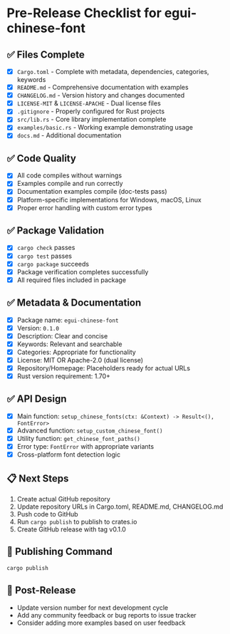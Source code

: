 # Pre-Release Checklist for egui-chinese-font

## ✅ Files Complete
- [x] `Cargo.toml` - Complete with metadata, dependencies, categories, keywords
- [x] `README.md` - Comprehensive documentation with examples
- [x] `CHANGELOG.md` - Version history and changes documented
- [x] `LICENSE-MIT` & `LICENSE-APACHE` - Dual license files
- [x] `.gitignore` - Properly configured for Rust projects
- [x] `src/lib.rs` - Core library implementation complete
- [x] `examples/basic.rs` - Working example demonstrating usage
- [x] `docs.md` - Additional documentation

## ✅ Code Quality
- [x] All code compiles without warnings
- [x] Examples compile and run correctly
- [x] Documentation examples compile (doc-tests pass)
- [x] Platform-specific implementations for Windows, macOS, Linux
- [x] Proper error handling with custom error types

## ✅ Package Validation
- [x] `cargo check` passes
- [x] `cargo test` passes  
- [x] `cargo package` succeeds
- [x] Package verification completes successfully
- [x] All required files included in package

## ✅ Metadata & Documentation
- [x] Package name: `egui-chinese-font`
- [x] Version: `0.1.0`
- [x] Description: Clear and concise
- [x] Keywords: Relevant and searchable
- [x] Categories: Appropriate for functionality
- [x] License: MIT OR Apache-2.0 (dual license)
- [x] Repository/Homepage: Placeholders ready for actual URLs
- [x] Rust version requirement: 1.70+

## ✅ API Design
- [x] Main function: `setup_chinese_fonts(ctx: &Context) -> Result<(), FontError>`
- [x] Advanced function: `setup_custom_chinese_font()`
- [x] Utility function: `get_chinese_font_paths()`
- [x] Error type: `FontError` with appropriate variants
- [x] Cross-platform font detection logic

## 📋 Next Steps
1. Create actual GitHub repository
2. Update repository URLs in Cargo.toml, README.md, CHANGELOG.md
3. Push code to GitHub
4. Run `cargo publish` to publish to crates.io
5. Create GitHub release with tag v0.1.0

## 📝 Publishing Command
```bash
cargo publish
```

## 🔄 Post-Release
- Update version number for next development cycle
- Add any community feedback or bug reports to issue tracker
- Consider adding more examples based on user feedback
